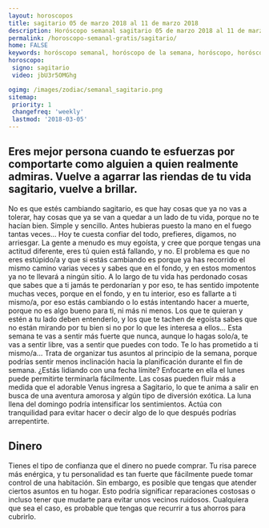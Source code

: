 ```yaml
---
layout: horoscopos
title: sagitario 05 de marzo 2018 al 11 de marzo 2018 
description: Horóscopo semanal sagitario 05 de marzo 2018 al 11 de marzo 2018. Eres mejor persona cuando te esfuerzas por comportarte como alguien a quien realmente admiras. Vuelve a agarrar las riendas de tu vida sagitario, vuelve a brillar.
permalink: /horoscopo-semanal-gratis/sagitario/
home: FALSE
keywords: horóscopo semanal, horóscopo de la semana, horóscopo, horóscopo gratis,horóscopos, horóscopo esperanza gracia, horoscopos sagitario la semana, horóscopos gratis, Tarot, Astrologia, Zodíaco, sagitario, horoscopo gratis, semanal
horoscopo:
 signo: sagitario
 video: jbU3r5OMGhg

ogimg: /images/zodiac/semanal_sagitario.png
sitemap:
 priority: 1
 changefreq: 'weekly'
 lastmod: '2018-03-05'
---
```




## Eres mejor persona cuando te esfuerzas por comportarte como alguien a quien realmente admiras. Vuelve a agarrar las riendas de tu vida sagitario, vuelve a brillar.

No es que estés cambiando sagitario, es que hay cosas que ya no vas a tolerar, hay cosas que ya se van a quedar a un lado de tu vida, porque no te hacían bien. Simple y sencillo. Antes hubieras puesto la mano en el fuego tantas veces… Hoy te cuesta confiar del todo, prefieres, digamos, no arriesgar. La gente a menudo es muy egoísta, y cree que porque tengas una actitud diferente, eres tú quien está fallando, y no. El problema es que no eres estúpido/a y que si estás cambiando es porque ya has recorrido el mismo camino varias veces y sabes que en el fondo, y en estos momentos ya no te llevará a ningún sitio. A lo largo de tu vida has perdonado cosas que sabes que a ti jamás te perdonarían y por eso, te has sentido impotente muchas veces, porque en el fondo, y en tu interior, eso es fallarte a ti mismo/a, por eso estás cambiando o lo estás intentando hacer a muerte, porque no es algo bueno para ti, ni más ni menos. Los que te quieran y estén a tu lado deben entenderlo, y los que te tachen de egoísta sabes que no están mirando por tu bien si no por lo que les interesa a ellos… Esta semana te vas a sentir más fuerte que nunca, aunque lo hagas solo/a, te vas a sentir libre, vas a sentir que puedes con todo. Te lo has prometido a ti mismo/a…
Trata de organizar tus asuntos al principio de la semana, porque podrías sentir menos inclinación hacia la planificación durante el fin de semana. ¿Estás lidiando con una fecha límite? Enfocarte en ella el lunes puede permitirte terminarla fácilmente. Las cosas pueden fluir más a medida que el adorable Venus ingresa a Sagitario, lo que te anima a salir en busca de una aventura amorosa y algún tipo de diversión exótica. La luna llena del domingo podría intensificar los sentimientos. Actúa con tranquilidad para evitar hacer o decir algo de lo que después podrías arrepentirte.

## Dinero

Tienes el tipo de confianza que el dinero no puede comprar. Tu risa parece más enérgica, y tu personalidad es tan fuerte que fácilmente puede tomar control de una habitación. Sin embargo, es posible que tengas que atender ciertos asuntos en tu hogar. Esto podría significar reparaciones costosas o incluso tener que mudarte para evitar unos vecinos ruidosos. Cualquiera que sea el caso, es probable que tengas que recurrir a tus ahorros para cubrirlo.